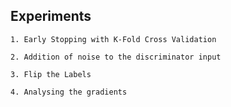 
## Experiments ##

```
1. Early Stopping with K-Fold Cross Validation
```

```
2. Addition of noise to the discriminator input
```

```
3. Flip the Labels
```

```
4. Analysing the gradients 
```

